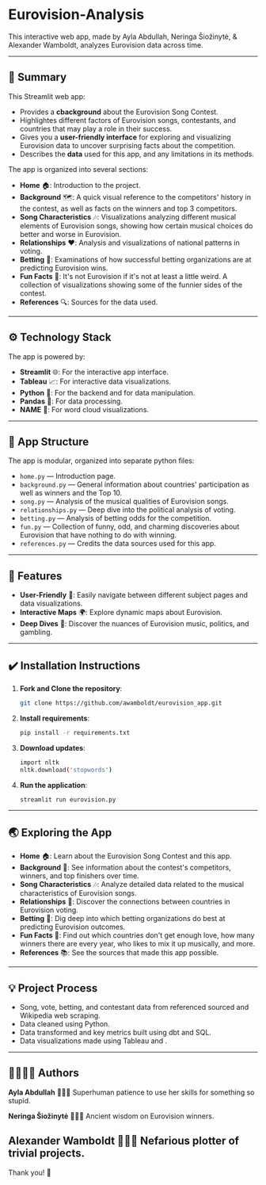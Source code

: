 # Eurovision-Analysis
This interactive web app, made by Ayla Abdullah, Neringa Šiožinytė, & Alexander Wamboldt, analyzes Eurovision data across time.

---

## 🌟 **Summary**

This Streamlit web app:

- Provides a **cbackground** about the Eurovision Song Contest.
- Highlightes different factors of Eurovision songs, contestants, and countries that may play a role in their success.
- Gives you a **user-friendly interface** for exploring and visualizing Eurovision data to uncover surprising facts about the competition.
- Describes the **data** used for this app, and any limitations in its methods.

The app is organized into several sections:

- **Home** 🏠: Introduction to the project.
- **Background** 🗺️: A quick visual reference to the competitors' history in the contest, as well as facts on the winners and top 3 competitors.
- **Song Characteristics** 🎶: Visualizations analyzing different musical elements of Eurovision songs, showing how certain musical choices do better and worse in Eurovision.
- **Relationships** ❤️: Analysis and visualizations of national patterns in voting.
- **Betting** 💸: Examinations of how successful betting organizations are at predicting Eurovision wins.
- **Fun Facts** 🥳: It's not Eurovision if it's not at least a little weird. A collection of visualizations showing some of the funnier sides of the contest.
- **References** 🔍: Sources for the data used.

---

## ⚙️ **Technology Stack**

The app is powered by:

- **Streamlit** 🌐: For the interactive app interface.
- **Tableau** 📈: For interactive data visualizations.
- **Python** 🐍: For the backend and for data manipulation.
- **Pandas** 🐼: For data processing.
- **NAME** 🧮: For word cloud visualizations.

---

## 📂 **App Structure**

The app is modular, organized into separate python files:

- `home.py` — Introduction page.
- `background.py` — General information about countries' participation as well as winners and the Top 10.
- `song.py` — Analysis of the musical qualities of Eurovision songs.
- `relationships.py` — Deep dive into the political analysis of voting.
- `betting.py` — Analysis of betting odds for the competition.
- `fun.py` — Collection of funny, odd, and charming discoveries about Eurovision that have nothing to do with winning.
- `references.py` — Credits the data sources used for this app.

---

## 🤯 **Features**

- **User-Friendly** 🧭: Easily navigate between different subject pages and data visualizations.
- **Interactive Maps** 🌍: Explore dynamic maps about Eurovision.
- **Deep Dives** 🌊: Discover the nuances of Eurovision music, politics, and gambling.

---

## ✔️ **Installation Instructions**

1. **Fork and Clone the repository**:

   ```bash
   git clone https://github.com/awamboldt/eurovision_app.git
   ```

2. **Install requirements**:

   ```bash
   pip install -r requirements.txt
   ```

3. **Download updates**:
    ```bash
    import nltk
    nltk.download('stopwords')
    ```

4. **Run the application**:

   ```bash
   streamlit run eurovision.py
   ```

---

## 🌏 **Exploring the App**

- **Home** 🏠: Learn about the Eurovision Song Contest and this app.
- **Background** 🏅: See information about the contest's competitors, winners, and top finishers over time.
- **Song Characteristics** 🎶: Analyze detailed data related to the musical characteristics of Eurovision songs.
- **Relationships** 🤝: Discover the connections between countries in Eurovision voting.
- **Betting** 💸: Dig deep into which betting organizations do best at predicting Eurovision outcomes.
- **Fun Facts** 🤡: Find out which countries don't get enough love, how many winners there are every year, who likes to mix it up musically, and more.
- **References** 📚: See the sources that made this app possible.

---

## 💡 **Project Process**

- Song, vote, betting, and contestant data from referenced sourced and Wikipedia web scraping.
- Data cleaned using Python.
- Data transformed and key metrics built using dbt and SQL.
- Data visualizations made using Tableau and .

---

## ✍🏾✍🏻 **Authors**

**Ayla Abdullah** 🦸🏾‍♀️ 
Superhuman patience to use her skills for something so stupid.

**Neringa Šiožinytė** 🧙🏻‍♀️
Ancient wisdom on Eurovision winners.

**Alexander Wamboldt** 🦹🏻‍♂️
Nefarious plotter of trivial projects.
---

Thank you! 🌟